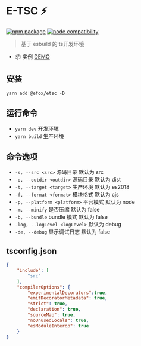 # E-TSC ⚡

<p>
  <a href="https://npmjs.com/package/@efox/etsc"><img src="https://img.shields.io/npm/v/@efox/etsc.svg" alt="npm package"></a>
  <a href="https://nodejs.org/en/about/releases/"><img src="https://img.shields.io/node/v/@efox/etsc.svg" alt="node compatibility"></a>
</p>

> 基于 esbuild 的 ts开发环境 
+ 📦 实例 [DEMO](https://github.com/efoxTeam/emp/tree/next/projects/etsc-demo)

## 安装 
`yarn add @efox/etsc -D` 

## 运行命令  
+ `yarn dev` 开发环境 
+ `yarn build` 生产环境 

## 命令选项 
 + `-s, --src <src>` 源码目录 默认为 src
 + `-o, --outdir <outdir>` 源码目录 默认为 dist
 + `-t, --target <target>` 生产环境 默认为 es2018
 + `-f, --format <format>` 模块格式 默认为 cjs
 + `-p, --platform <platform>` 平台模式 默认为 node
 + `-m, --minify` 是否压缩 默认为 false
 + `-b, --bundle` bundle 模式 默认为 false
 + `-log, --logLevel <logLevel>` 默认为 debug
 + `-de, --debug` 显示调试日志 默认为 false

## tsconfig.json
```json
{
    "include": [
        "src"
    ],
    "compilerOptions": {
        "experimentalDecorators":true,
        "emitDecoratorMetadata": true,
        "strict": true,
        "declaration": true,
        "sourceMap": true,
        "noUnusedLocals": true,
        "esModuleInterop": true
    }
}

```
